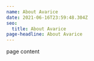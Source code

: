 ```yaml
---
name: About Avarice
date: 2021-06-16T23:59:48.304Z
seo:
  title: About Avarice
page-headline: About Avarice
---
```

page content